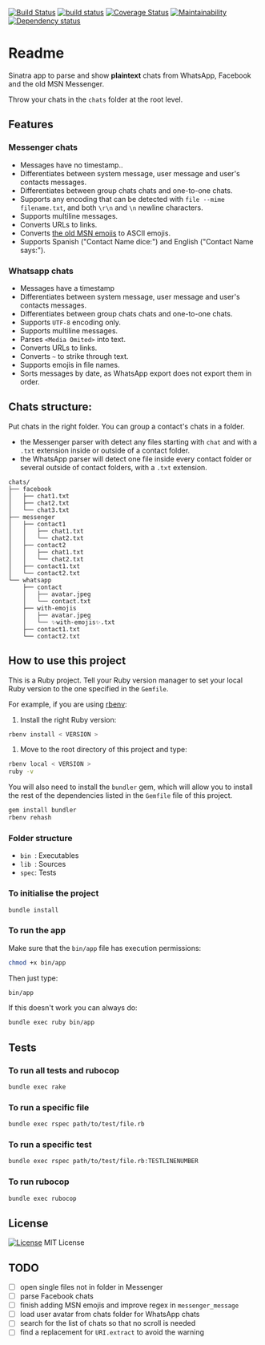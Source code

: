 [![Build Status](https://travis-ci.org/octopusinvitro/chat-viewer.svg?branch=master)](https://travis-ci.org/octopusinvitro/chat-viewer)
[![build status](https://gitlab.com/octopusinvitro/chat-viewer/badges/master/pipeline.svg)](https://gitlab.com/octopusinvitro/chat-viewer/commits/master)
[![Coverage Status](https://coveralls.io/repos/github/octopusinvitro/chat-viewer/badge.svg?branch=master)](https://coveralls.io/github/octopusinvitro/chat-viewer?branch=master)
[![Maintainability](https://api.codeclimate.com/v1/badges/928faf993ccf571770dc/maintainability)](https://codeclimate.com/github/octopusinvitro/chat-viewer/maintainability)
[![Dependency status](https://badges.depfu.com/badges/a5f9aa0eb83998a1a81f7b1298a0b4f8/overview.svg)](https://depfu.com/github/octopusinvitro/chat-viewer?project=Bundler)


# Readme

Sinatra app to parse and show **plaintext** chats from WhatsApp, Facebook and the old MSN Messenger.

Throw your chats in the `chats` folder at the root level.


## Features

### Messenger chats

* Messages have no timestamp..
* Differentiates between system message, user message and user's contacts messages.
* Differentiates between group chats chats and one-to-one chats.
* Supports any encoding that can be detected with `file --mime filename.txt`, and both `\r\n` and `\n` newline characters.
* Supports multiline messages.
* Converts URLs to links.
* Converts [the old MSN emojis](https://elouai.com/msn-emoticons.php) to ASCII emojis.
* Supports Spanish ("Contact Name dice:") and English ("Contact Name says:").


### Whatsapp chats

* Messages have a timestamp
* Differentiates between system message, user message and user's contacts messages.
* Differentiates between group chats chats and one-to-one chats.
* Supports `UTF-8` encoding only.
* Supports multiline messages.
* Parses `<Media Omited>` into text.
* Converts URLs to links.
* Converts `~` to strike through text.
* Supports emojis in file names.
* Sorts messages by date, as WhatsApp export does not export them in order.


## Chats structure:

Put chats in the right folder. You can group a contact's chats in a folder.
* the Messenger parser with detect any files starting with `chat` and with a `.txt` extension inside or outside of a contact folder.
* the WhatsApp parser will detect one file inside every contact folder or several outside of contact folders, with a `.txt` extension.

```
chats/
├── facebook
│   ├── chat1.txt
│   ├── chat2.txt
│   └── chat3.txt
├── messenger
│   ├── contact1
│   │   ├── chat1.txt
│   │   └── chat2.txt
│   ├── contact2
│   │   ├── chat1.txt
│   │   └── chat2.txt
│   ├── contact1.txt
│   └── contact2.txt
└── whatsapp
    ├── contact
    │   ├── avatar.jpeg
    │   └── contact.txt
    ├── with-emojis
    │   ├── avatar.jpeg
    │   └── ✨with-emojis✨.txt
    ├── contact1.txt
    └── contact2.txt
```


## How to use this project

This is a Ruby project. Tell your Ruby version manager to set your local Ruby version to the one specified in the `Gemfile`.

For example, if you are using [rbenv](https://cbednarski.com/articles/installing-ruby/):

1. Install the right Ruby version:
  ```bash
  rbenv install < VERSION >
  ```
1. Move to the root directory of this project and type:
  ```bash
  rbenv local < VERSION >
  ruby -v
  ```

You will also need to install the `bundler` gem, which will allow you to install the rest of the dependencies listed in the `Gemfile` file of this project.

```bash
gem install bundler
rbenv rehash
```


### Folder structure

* `bin `: Executables
* `lib `: Sources
* `spec`: Tests


### To initialise the project

```bash
bundle install
```


### To run the app

Make sure that the `bin/app` file has execution permissions:

```bash
chmod +x bin/app
```

Then just type:

```bash
bin/app
```

If this doesn't work you can always do:

```bash
bundle exec ruby bin/app
```


## Tests


### To run all tests and rubocop

```bash
bundle exec rake
```


### To run a specific file


```bash
bundle exec rspec path/to/test/file.rb
```


### To run a specific test

```bash
bundle exec rspec path/to/test/file.rb:TESTLINENUMBER
```


### To run rubocop

```bash
bundle exec rubocop
```


## License

[![License](https://img.shields.io/badge/mit-license-green.svg?style=flat)](https://opensource.org/licenses/mit)
MIT License


## TODO

- [ ] open single files not in folder in Messenger
- [ ] parse Facebook chats
- [ ] finish adding MSN emojis and improve regex in `messenger_message`
- [ ] load user avatar from chats folder for WhatsApp chats
- [ ] search for the list of chats so that no scroll is needed
- [ ] find a replacement for `URI.extract` to avoid the warning
